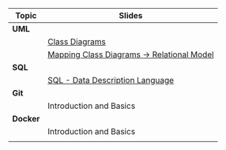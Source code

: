 | **Topic**  | Slides                                                       |
| ---------- | ------------------------------------------------------------ |
| **UML**    |                                                              |
|            | [Class Diagrams](/teaching/slides/uml/class/)                |
|            | [Mapping Class Diagrams &rarr; Relational Model](/teaching/slides/uml/conversion_to_relational/) |
| **SQL**    |                                                              |
|            | [SQL - Data Description Language](/teaching/slides/sql/sql-ddl/) |
| **Git**    |                                                              |
|            | Introduction and Basics                                      |
| **Docker** |                                                              |
|            | Introduction and Basics                                      |
|            |                                                              |

